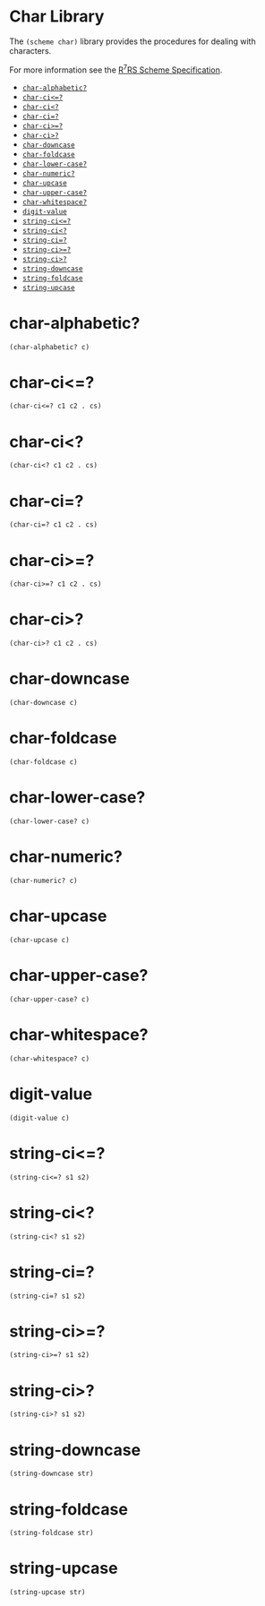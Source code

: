 # Char Library

The `(scheme char)` library provides the procedures for dealing with characters.

For more information see the [R<sup>7</sup>RS Scheme Specification](../../r7rs.pdf).

- [`char-alphabetic?`](#char-alphabetic)
- [`char-ci<=?`](#char-ci)
- [`char-ci<?`](#char-ci-1)
- [`char-ci=?`](#char-ci-2)
- [`char-ci>=?`](#char-ci-3)
- [`char-ci>?`](#char-ci-4)
- [`char-downcase`](#char-downcase)
- [`char-foldcase`](#char-foldcase)
- [`char-lower-case?`](#char-lower-case)
- [`char-numeric?`](#char-numeric)
- [`char-upcase`](#char-upcase)
- [`char-upper-case?`](#char-upper-case)
- [`char-whitespace?`](#char-whitespace)
- [`digit-value`](#digit-value)
- [`string-ci<=?`](#string-ci)
- [`string-ci<?`](#string-ci-1)
- [`string-ci=?`](#string-ci-2)
- [`string-ci>=?`](#string-ci-3)
- [`string-ci>?`](#string-ci-4)
- [`string-downcase`](#string-downcase)
- [`string-foldcase`](#string-foldcase)
- [`string-upcase`](#string-upcase)

# char-alphabetic?

    (char-alphabetic? c)

# char-ci<=?

    (char-ci<=? c1 c2 . cs)

# char-ci<? 

    (char-ci<? c1 c2 . cs)

# char-ci=?

    (char-ci=? c1 c2 . cs)

# char-ci>=? 

    (char-ci>=? c1 c2 . cs)

# char-ci>?

    (char-ci>? c1 c2 . cs)

# char-downcase

    (char-downcase c)

# char-foldcase

    (char-foldcase c)

# char-lower-case?

    (char-lower-case? c)

# char-numeric?

    (char-numeric? c) 

# char-upcase

    (char-upcase c)

# char-upper-case?

    (char-upper-case? c)

# char-whitespace?

    (char-whitespace? c)

# digit-value

    (digit-value c)

# string-ci<=? 

    (string-ci<=? s1 s2)

# string-ci<?

    (string-ci<? s1 s2)

# string-ci=? 

    (string-ci=? s1 s2)

# string-ci>=?

    (string-ci>=? s1 s2)

# string-ci>? 

    (string-ci>? s1 s2)

# string-downcase

    (string-downcase str)

# string-foldcase

    (string-foldcase str)

# string-upcase

    (string-upcase str)


